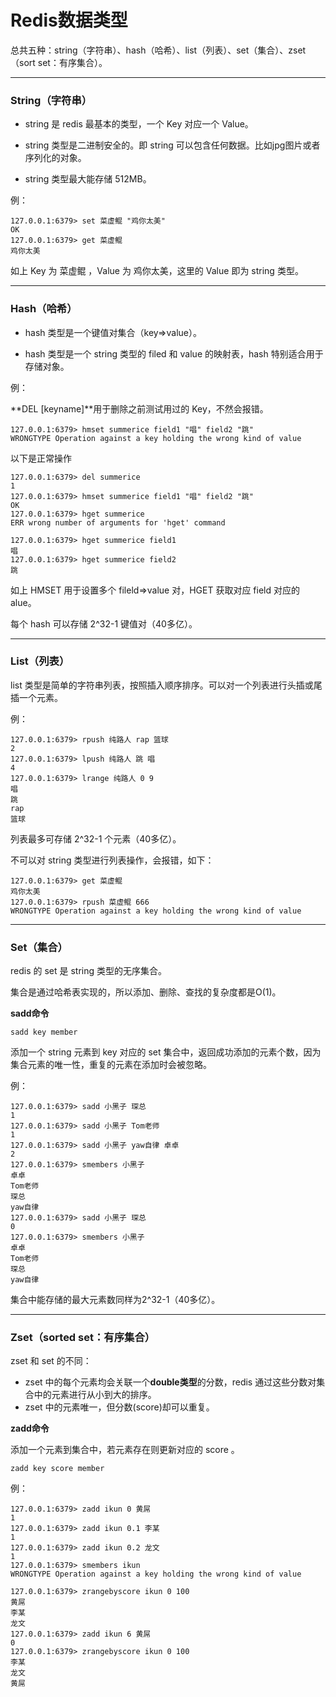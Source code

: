 # Redis数据类型

总共五种：string（字符串）、hash（哈希）、list（列表）、set（集合）、zset（sort set：有序集合）。

---

### String（字符串）

- string 是 redis 最基本的类型，一个 Key 对应一个 Value。

- string 类型是二进制安全的。即 string 可以包含任何数据。比如jpg图片或者序列化的对象。
- string 类型最大能存储 512MB。

例：

```shell
127.0.0.1:6379> set 菜虚鲲 "鸡你太美"
OK
127.0.0.1:6379> get 菜虚鲲
鸡你太美
```

如上 Key 为 菜虚鲲 ，Value 为 鸡你太美，这里的 Value 即为 string 类型。

---

### Hash（哈希）

- hash 类型是一个键值对集合（key=>value）。

- hash 类型是一个 string 类型的 filed 和 value 的映射表，hash 特别适合用于存储对象。

例：

**DEL  [keyname]**用于删除之前测试用过的 Key，不然会报错。

```shell
127.0.0.1:6379> hmset summerice field1 "唱" field2 "跳"
WRONGTYPE Operation against a key holding the wrong kind of value

```

以下是正常操作

```shell
127.0.0.1:6379> del summerice
1
127.0.0.1:6379> hmset summerice field1 "唱" field2 "跳"
OK
127.0.0.1:6379> hget summerice
ERR wrong number of arguments for 'hget' command

127.0.0.1:6379> hget summerice field1
唱
127.0.0.1:6379> hget summerice field2
跳
```

如上 HMSET 用于设置多个 fileld=>value 对，HGET 获取对应 field 对应的 alue。

每个 hash 可以存储 2^32-1 键值对（40多亿）。

---

### List（列表）

list 类型是简单的字符串列表，按照插入顺序排序。可以对一个列表进行头插或尾插一个元素。

例：

```shell
127.0.0.1:6379> rpush 纯路人 rap 篮球
2
127.0.0.1:6379> lpush 纯路人 跳 唱
4
127.0.0.1:6379> lrange 纯路人 0 9
唱
跳
rap
篮球
```

列表最多可存储 2^32-1 个元素（40多亿）。

不可以对 string 类型进行列表操作，会报错，如下：

```shell
127.0.0.1:6379> get 菜虚鲲
鸡你太美
127.0.0.1:6379> rpush 菜虚鲲 666
WRONGTYPE Operation against a key holding the wrong kind of value
```

---

### Set（集合）

redis 的 set 是 string 类型的无序集合。

集合是通过哈希表实现的，所以添加、删除、查找的复杂度都是O(1)。

**sadd命令**

```shell
sadd key member
```

添加一个 string 元素到 key 对应的 set 集合中，返回成功添加的元素个数，因为集合元素的唯一性，重复的元素在添加时会被忽略。

例：

```shell
127.0.0.1:6379> sadd 小黑子 琛总
1
127.0.0.1:6379> sadd 小黑子 Tom老师
1
127.0.0.1:6379> sadd 小黑子 yaw自律 卓卓
2
127.0.0.1:6379> smembers 小黑子
卓卓
Tom老师
琛总
yaw自律
127.0.0.1:6379> sadd 小黑子 琛总
0
127.0.0.1:6379> smembers 小黑子
卓卓
Tom老师
琛总
yaw自律
```

集合中能存储的最大元素数同样为2^32-1（40多亿）。

---

### Zset（sorted set：有序集合）

zset 和 set 的不同：

- zset 中的每个元素均会关联一个**double类型**的分数，redis 通过这些分数对集合中的元素进行从小到大的排序。
- zset 中的元素唯一，但分数(score)却可以重复。

**zadd命令**

添加一个元素到集合中，若元素存在则更新对应的 score 。

```shell
zadd key score member
```

例：

```shell
127.0.0.1:6379> zadd ikun 0 黄屌
1
127.0.0.1:6379> zadd ikun 0.1 李某
1
127.0.0.1:6379> zadd ikun 0.2 龙文
1
127.0.0.1:6379> smembers ikun
WRONGTYPE Operation against a key holding the wrong kind of value

127.0.0.1:6379> zrangebyscore ikun 0 100
黄屌
李某
龙文
127.0.0.1:6379> zadd ikun 6 黄屌
0
127.0.0.1:6379> zrangebyscore ikun 0 100
李某
龙文
黄屌
```

